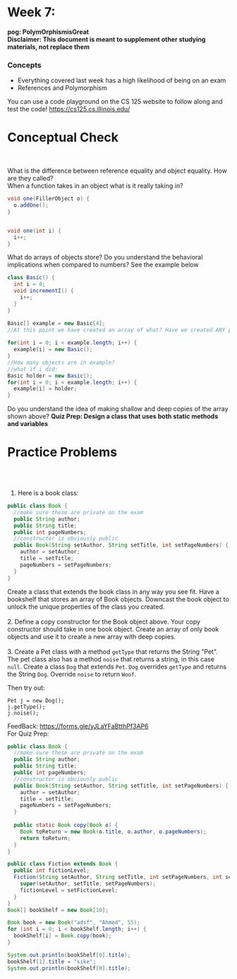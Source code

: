 # Week 7: <br> 
**pog: PolymOrphismisGreat**<br>
**Disclaimer: This document is meant to supplement other studying materials, not replace them**<br>

### Concepts
   * Everything covered last week has a high likelihood of being on an exam
   * References and Polymorphism
   
   You can use a code playground on the CS 125 website to follow along and test the code! https://cs125.cs.illinois.edu/
   

# Conceptual Check
<br>


What is the difference between reference equality and object equality. How are they called?<br>
When a function takes in an object what is it really taking in?<br>
```java
void one(FillerObject o) {
  o.addOne();
}


void one(int i) {
  i++;
}
```
What do arrays of objects store? Do you understand the behavioral implications when compared to numbers? See the example below<br>
```java
class Basic() {
  int i = 0;
  void incrementI() {
    i++;
  }
}

Basic[] example = new Basic[4];
//At this point we have created an array of what? Have we created ANY person objects.
  
for(int i = 0; i < example.length; i++) {
  example[i] = new Basic();
}
//How many objects are in example?
//what if i did:
Basic holder = new Basic();
for(int i = 0; i < example.length; i++) {
  example[i] = holder;
}
```
Do you understand the idea of making shallow and deep copies of the array shown above?
**Quiz Prep: Design a class that uses both static methods and variables**

# Practice Problems
<br></br>
1. Here is a book class: <br>
```java
public class Book {
  //make sure these are private on the exam 
  public String author;
  public String title;
  public int pageNumbers;
  //constructor is obviously public
  public Book(String setAuthor, String setTitle, int setPageNumbers) {
    author = setAuthor;
    title = setTitle;
    pageNumbers = setPageNumbers;
  }
}
```
Create a class that extends the book class in any way you see fit. Have a bookshelf that stores an array of Book objects. Downcast the book object to unlock the unique properties of the class you created. <br></br>
2. Define a copy constructor for the Book object above. Your copy constructor should take in one book object. Create an array of only book objects and use it to create a new array with deep copies. <br></br>
3. Create a Pet class with a method ``getType`` that returns the String "Pet". The pet class also has a method ``noise`` that returns a string, in this case ``null``. Create a class ``Dog`` that extends ``Pet``. ``Dog`` overrides ``getType`` and returns the String ``Dog``. Override `noise` to return ``Woof``. <br>

Then try out:<br>
```
Pet j = new Dog();
j.getType();
j.noise();
```
FeedBack: https://forms.gle/yJLaYFaBtthPf3AP6 <br>
For Quiz Prep: <br>
```java
public class Book {
  //make sure these are private on the exam 
  public String author;
  public String title;
  public int pageNumbers;
  //constructor is obviously public
  public Book(String setAuthor, String setTitle, int setPageNumbers) {
    author = setAuthor;
    title = setTitle;
    pageNumbers = setPageNumbers;
  }
  
  public static Book copy(Book o) {
    Book toReturn = new Book(o.title, o.author, o.pageNumbers);
    return toReturn;
  }
}

public class Fiction extends Book {
  public int fictionLevel;
  Fiction(String setAuthor, String setTitle, int setPageNumbers, int setFictionLevel) {
    super(setAuthor, setTitle, setPageNumbers);
    fictionLevel = setFictionLevel;
  }
}
Book[] bookShelf = new Book[10];

Book book = new Book("adsf", "Ahmed", 55);
for (int i = 0; i < bookShelf.length; i++) {
  bookShelf[i] = Book.copy(book);
}

System.out.println(bookShelf[0].title);
bookShelf[1].title = "sike";
System.out.println(bookShelf[0].title);
```
  





